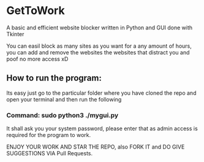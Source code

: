# GetToWork
A basic and efficient website blocker written in Python and GUI done with Tkinter

You can easil block as many sites as you want for a any amount of hours, you can add and remove the websites the websites 
that distract you and poof no more access xD

## How to run the program:
Its easy just go to the particular folder where you have cloned the repo and open your terminal and then run the following
### Command: sudo python3 ./mygui.py
It shall ask you your system password, please enter that as admin access is required for the program to work.

ENJOY YOUR WORK AND STAR THE REPO, also FORK IT and DO GIVE SUGGESTIONS VIA Pull Requests.
